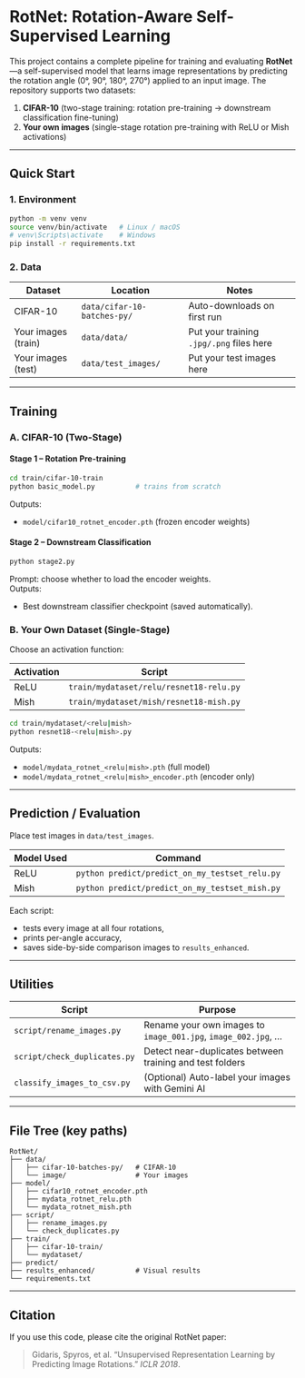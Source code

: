
# RotNet: Rotation-Aware Self-Supervised Learning

This project contains a complete pipeline for training and evaluating **RotNet**—a self-supervised model that learns image representations by predicting the rotation angle (0°, 90°, 180°, 270°) applied to an input image.
The repository supports two datasets:

1. **CIFAR-10** (two-stage training: rotation pre-training → downstream classification fine-tuning)
2. **Your own images** (single-stage rotation pre-training with ReLU or Mish activations)

---

## Quick Start

### 1. Environment

```bash
python -m venv venv
source venv/bin/activate   # Linux / macOS
# venv\Scripts\activate    # Windows
pip install -r requirements.txt
```

### 2. Data

| Dataset      | Location                  | Notes |
|--------------|---------------------------|-------|
| CIFAR-10     | `data/cifar-10-batches-py/` | Auto-downloads on first run |
| Your images (train) | `data/data/`         | Put your training `.jpg/.png` files here |
| Your images (test)  | `data/test_images/`  | Put your test images here |

---

## Training

### A. CIFAR-10 (Two-Stage)

#### Stage 1 – Rotation Pre-training
```bash
cd train/cifar-10-train
python basic_model.py          # trains from scratch
```
Outputs:  
- `model/cifar10_rotnet_encoder.pth` (frozen encoder weights)

#### Stage 2 – Downstream Classification
```bash
python stage2.py
```
Prompt: choose whether to load the encoder weights.  
Outputs:  
- Best downstream classifier checkpoint (saved automatically).

### B. Your Own Dataset (Single-Stage)

Choose an activation function:

| Activation | Script |
|------------|--------|
| ReLU       | `train/mydataset/relu/resnet18-relu.py` |
| Mish       | `train/mydataset/mish/resnet18-mish.py` |

```bash
cd train/mydataset/<relu|mish>
python resnet18-<relu|mish>.py
```
Outputs:  
- `model/mydata_rotnet_<relu|mish>.pth` (full model)  
- `model/mydata_rotnet_<relu|mish>_encoder.pth` (encoder only)

---

## Prediction / Evaluation

Place test images in `data/test_images`.

| Model Used | Command |
|------------|---------|
| ReLU       | `python predict/predict_on_my_testset_relu.py` |
| Mish       | `python predict/predict_on_my_testset_mish.py` |

Each script:
- tests every image at all four rotations,
- prints per-angle accuracy,
- saves side-by-side comparison images to `results_enhanced`.

---

## Utilities

| Script | Purpose |
|--------|---------|
| `script/rename_images.py` | Rename your own images to `image_001.jpg`, `image_002.jpg`, … |
| `script/check_duplicates.py` | Detect near-duplicates between training and test folders |
| `classify_images_to_csv.py` | (Optional) Auto-label your images with Gemini AI |

---

## File Tree (key paths)

```
RotNet/
├── data/
│   ├── cifar-10-batches-py/   # CIFAR-10
│   └── image/                 # Your images
├── model/
│   ├── cifar10_rotnet_encoder.pth
│   ├── mydata_rotnet_relu.pth
│   └── mydata_rotnet_mish.pth
├── script/
│   ├── rename_images.py
│   └── check_duplicates.py
├── train/
│   ├── cifar-10-train/
│   └── mydataset/
├── predict/
├── results_enhanced/          # Visual results
└── requirements.txt
```

---

## Citation

If you use this code, please cite the original RotNet paper:

> Gidaris, Spyros, et al. “Unsupervised Representation Learning by Predicting Image Rotations.” *ICLR 2018*.